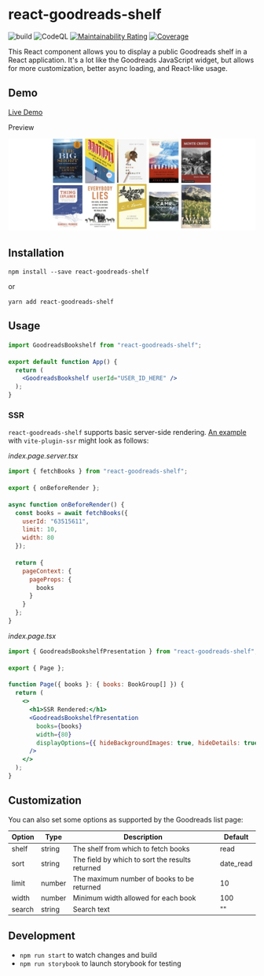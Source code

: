 # react-goodreads-shelf
![build](https://github.com/kylekarpack/react-goodreads-shelf/workflows/build/badge.svg) ![CodeQL](https://github.com/kylekarpack/react-goodreads-shelf/workflows/CodeQL/badge.svg)
[![Maintainability Rating](https://sonarcloud.io/api/project_badges/measure?project=kylekarpack_react-goodreads-shelf&metric=sqale_rating)](https://sonarcloud.io/dashboard?id=kylekarpack_react-goodreads-shelf) [![Coverage](https://sonarcloud.io/api/project_badges/measure?project=kylekarpack_react-goodreads-shelf&metric=coverage)](https://sonarcloud.io/dashboard?id=kylekarpack_react-goodreads-shelf)

This React component allows you to display a public Goodreads shelf in a React application. It's a lot like the Goodreads JavaScript widget, but allows for more customization, better async loading, and React-like usage.

## Demo
[Live Demo](https://kylekarpack.github.io/react-goodreads-shelf)

Preview

![Example image](/sample.png)

## Installation

```
npm install --save react-goodreads-shelf
```
or
```
yarn add react-goodreads-shelf
```

## Usage

```jsx
import GoodreadsBookshelf from "react-goodreads-shelf";

export default function App() {
  return (
    <GoodreadsBookshelf userId="USER_ID_HERE" />
  );
}
```

### SSR

`react-goodreads-shelf` supports basic server-side rendering. [An example](./packages/example-ssr/pages/) with `vite-plugin-ssr` might look as follows:

_index.page.server.tsx_
```jsx
import { fetchBooks } from "react-goodreads-shelf";

export { onBeforeRender };

async function onBeforeRender() {
  const books = await fetchBooks({
    userId: "63515611",
    limit: 10,
    width: 80
  });

  return {
    pageContext: {
      pageProps: {
        books
      }
    }
  };
}
```

_index.page.tsx_
```jsx
import { GoodreadsBookshelfPresentation } from "react-goodreads-shelf";

export { Page };

function Page({ books }: { books: BookGroup[] }) {
  return (
    <>
      <h1>SSR Rendered:</h1>
      <GoodreadsBookshelfPresentation
        books={books}
        width={80}
        displayOptions={{ hideBackgroundImages: true, hideDetails: true }}
      />
    </>
  );
}
```

## Customization

You can also set some options as supported by the Goodreads list page:

| Option | Type | Description | Default |
| ------ | ---- | ----------- | ------- |
| shelf  | string | The shelf from which to fetch books | read |
| sort  | string | The field by which to sort the results returned | date_read |
| limit  | number | The maximum number of books to be returned | 10 |
| width | number | Minimum width allowed for each book | 100 |
| search | string | Search text | "" |

## Development
- `npm run start` to watch changes and build
- `npm run storybook` to launch storybook for testing
